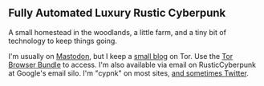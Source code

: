 ## Fully Automated Luxury Rustic Cyberpunk

A small homestead in the woodlands, a little farm, and a tiny bit of technology to keep things going.

I'm usually on [Mastodon](https://mastodon.social/@cypnk), but I keep a [small blog](http://kpz62k4pnyh5g5t2efecabkywt2aiwcnqylthqyywilqgxeiipen5xid.onion/) on Tor. Use the [Tor Browser Bundle](https://www.torproject.org/) to access. I'm also available via email on RusticCyberpunk at Google's email silo. I'm "cypnk" on most sites, [and sometimes Twitter](https://sh2.us/twitter).
